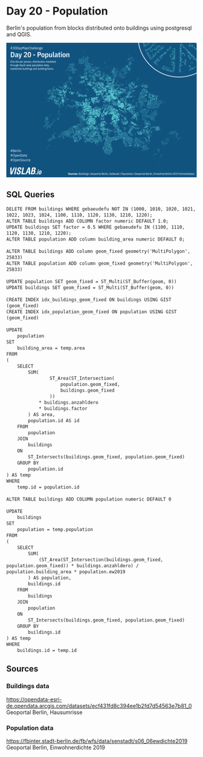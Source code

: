 # Day 20 - Population
Berlin's population from blocks distributed onto buildings using postgresql and QGIS.

![10](20.png)

## SQL Queries

```
DELETE FROM buildings WHERE gebaeudefu NOT IN (1000, 1010, 1020, 1021, 1022, 1023, 1024, 1100, 1110, 1120, 1130, 1210, 1220);
ALTER TABLE buildings ADD COLUMN factor numeric DEFAULT 1.0;
UPDATE buildings SET factor = 0.5 WHERE gebaeudefu IN (1100, 1110, 1120, 1130, 1210, 1220);
ALTER TABLE population ADD column building_area numeric DEFAULT 0;

ALTER TABLE buildings ADD column geom_fixed geometry('MultiPolygon', 25833)
ALTER TABLE population ADD column geom_fixed geometry('MultiPolygon', 25833)

UPDATE population SET geom_fixed = ST_Multi(ST_Buffer(geom, 0))
UPDATE buildings SET geom_fixed = ST_Multi(ST_Buffer(geom, 0))

CREATE INDEX idx_buildings_geom_fixed ON buildings USING GIST (geom_fixed)
CREATE INDEX idx_population_geom_fixed ON population USING GIST (geom_fixed)

UPDATE
	population
SET
	building_area = temp.area
FROM
(
	SELECT 
		SUM(
				ST_Area(ST_Intersection(
					population.geom_fixed,
					buildings.geom_fixed
				))
			* buildings.anzahldero
			* buildings.factor
		) AS area,
		population.id AS id
	FROM
		population
	JOIN 
		buildings
	ON
		ST_Intersects(buildings.geom_fixed, population.geom_fixed)
	GROUP BY
		population.id
) AS temp
WHERE
	temp.id = population.id

ALTER TABLE buildings ADD COLUMN population numeric DEFAULT 0

UPDATE
	buildings
SET
	population = temp.population
FROM
(
	SELECT
		SUM(
			(ST_Area(ST_Intersection(buildings.geom_fixed, population.geom_fixed)) * buildings.anzahldero) / population.building_area * population.ew2019
		) AS population,
		buildings.id
	FROM
		buildings
	JOIN
		population
	ON
		ST_Intersects(buildings.geom_fixed, population.geom_fixed)
	GROUP BY
		buildings.id
) AS temp
WHERE
	buildings.id = temp.id

```

## Sources

### Buildings data
https://opendata-esri-de.opendata.arcgis.com/datasets/ecf431fd8c394ee1b2fd7d54563e7b81_0
Geoportal Berlin, Hausumrisse

### Population data
https://fbinter.stadt-berlin.de/fb/wfs/data/senstadt/s06_06ewdichte2019
Geoportal Berlin, Einwohnerdichte 2019